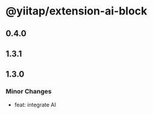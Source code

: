 # @yiitap/extension-ai-block

## 0.4.0

## 1.3.1

## 1.3.0

### Minor Changes

- feat: integrate AI
